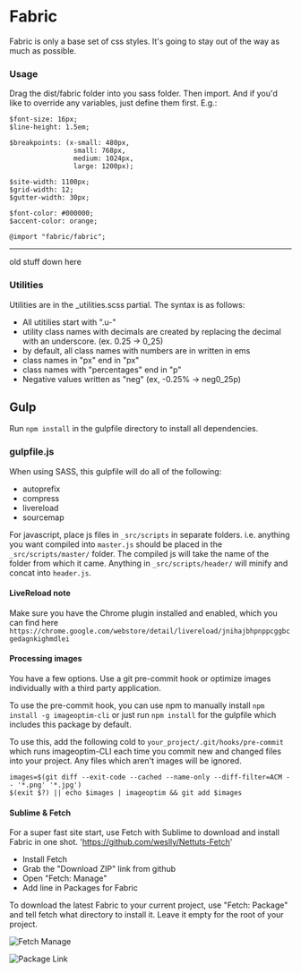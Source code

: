 # Fabric #

Fabric is only a base set of css styles. It's going to stay out of the way as much as possible.

### Usage ###

Drag the dist/fabric folder into you sass folder. Then import. And if you'd like to override any variables, just define them first. E.g.:

	$font-size: 16px;
	$line-height: 1.5em;
	
	$breakpoints: (x-small: 480px,
					small: 768px,
					medium: 1024px,
					large: 1200px);
					
	$site-width: 1100px;
	$grid-width: 12;
	$gutter-width: 30px;
	
	$font-color: #000000;
	$accent-color: orange;

	@import "fabric/fabric";

----
old stuff down here


### Utilities ###
Utilities are in the _utilities.scss partial. The syntax is as follows:
* All utitilies start with ".u-"
* utility class names with decimals are created by replacing the decimal with an underscore. (ex. 0.25 -> 0_25)
* by default, all class names with numbers are in written in ems
* class names in "px" end in "px"
* class names with "percentages" end in "p"
* Negative values written as "neg" (ex, -0.25% -> neg0_25p)

## Gulp ##
Run `npm install` in the gulpfile directory to install all dependencies.
### gulpfile.js ###
When using SASS, this gulpfile will do all of the following:
+ autoprefix
+ compress
+ livereload
+ sourcemap

For javascript, place js files in `_src/scripts` in separate folders. i.e. anything you want compiled into `master.js` should be placed in the `_src/scripts/master/` folder. The compiled js will take the name of the folder from which it came. Anything in `_src/scripts/header/` will minify and concat into `header.js`.

#### LiveReload note
Make sure you have the Chrome plugin installed and enabled, which you can find here
`https://chrome.google.com/webstore/detail/livereload/jnihajbhpnppcggbcgedagnkighmdlei`

#### Processing images
You have a few options. Use a git pre-commit hook or optimize images individually with a third party application.

To use the pre-commit hook, you can use npm to manually install `npm install -g imageoptim-cli` or just run `npm install` for the gulpfile which includes this package by default.

To use this, add the following cold to `your_project/.git/hooks/pre-commit` which runs imageoptim-CLI each time you commit new and changed files into your project. Any files which aren't images will be ignored.

```shell
images=$(git diff --exit-code --cached --name-only --diff-filter=ACM -- '*.png' '*.jpg')
$(exit $?) || echo $images | imageoptim && git add $images
```

#### Sublime & Fetch
For a super fast site start, use Fetch with Sublime to download and install Fabric in one shot.
'https://github.com/weslly/Nettuts-Fetch'

+ Install Fetch
+ Grab the "Download ZIP" link from github
+ Open "Fetch: Manage"
+ Add line in Packages for Fabric

To download the latest Fabric to your current project, use "Fetch: Package" and tell fetch what directory to install it. Leave it empty for the root of your project.

![Fetch Manage](http://i.imgur.com/4qJeQXC.png)

![Package Link](http://i.imgur.com/aiOFZEw.png)
